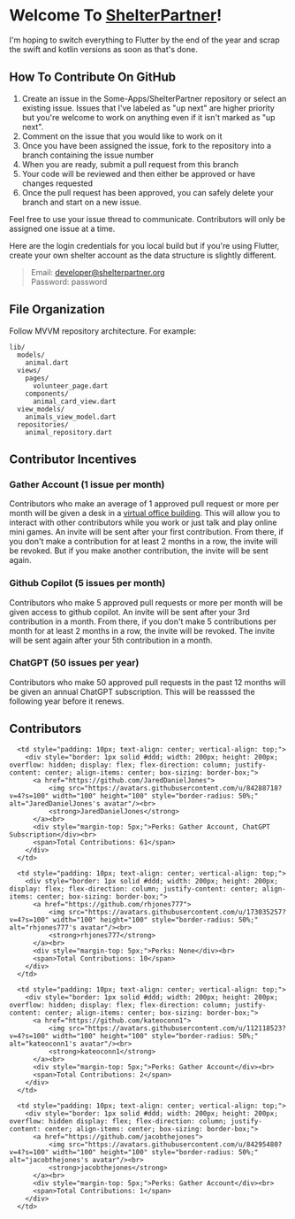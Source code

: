 # Welcome To [ShelterPartner](https://shelterpartner.org)!

I'm hoping to switch everything to Flutter by the end of the year and scrap the swift and kotlin versions as soon as that's done.

## How To Contribute On GitHub
1. Create an issue in the Some-Apps/ShelterPartner repository or select an existing issue. Issues that I've labeled as "up next" are higher priority but you're welcome to work on anything even if it isn't marked as "up next".
2. Comment on the issue that you would like to work on it
3. Once you have been assigned the issue, fork to the repository into a branch containing the issue number
4. When you are ready, submit a pull request from this branch
5. Your code will be reviewed and then either be approved or have changes requested
6. Once the pull request has been approved, you can safely delete your branch and start on a new issue.

Feel free to use your issue thread to communicate. Contributors will only be assigned one issue at a time.

Here are the login credentials for you local build but if you're using Flutter, create your own shelter account as the data structure is slightly different.
> Email: developer@shelterpartner.org\
> Password: password

## File Organization
Follow MVVM repository architecture. For example:

```plaintext
lib/
  models/
    animal.dart
  views/
    pages/
      volunteer_page.dart
    components/
      animal_card_view.dart
  view_models/
    animals_view_model.dart
  repositories/
    animal_repository.dart
```


## Contributor Incentives

### Gather Account (1 issue per month)
Contributors who make an average of 1 approved pull request or more per month will be given a desk in a [virtual office building](https://gather.town). This will allow you to interact with other contributors while you work or just talk and play online mini games. An invite will be sent after your first contribution. From there, if you don't make a contribution for at least 2 months in a row, the invite will be revoked. But if you make another contribution, the invite will be sent again.

### Github Copilot (5 issues per month)
Contributors who make 5 approved pull requests or more per month will be given access to github copilot. An invite will be sent after your 3rd contribution in a month. From there, if you don't make 5 contributions per month for at least 2 months in a row, the invite will be revoked. The invite will be sent again after your 5th contribution in a month.

### ChatGPT (50 issues per year)
Contributors who make 50 approved pull requests in the past 12 months will be given an annual ChatGPT subscription. This will be reasssed the following year before it renews.

<!-- CONTRIBUTORS-START -->

## Contributors

<table>
  <tr>

      <td style="padding: 10px; text-align: center; vertical-align: top;">
        <div style="border: 1px solid #ddd; width: 200px; height: 200px; overflow: hidden; display: flex; flex-direction: column; justify-content: center; align-items: center; box-sizing: border-box;">
          <a href="https://github.com/JaredDanielJones">
              <img src="https://avatars.githubusercontent.com/u/84288718?v=4?s=100" width="100" height="100" style="border-radius: 50%;" alt="JaredDanielJones's avatar"/><br>
              <strong>JaredDanielJones</strong>
          </a><br>
          <div style="margin-top: 5px;">Perks: Gather Account, ChatGPT Subscription</div><br>
          <span>Total Contributions: 61</span>
        </div>
      </td>

      <td style="padding: 10px; text-align: center; vertical-align: top;">
        <div style="border: 1px solid #ddd; width: 200px; height: 200px; display: flex; flex-direction: column; justify-content: center; align-items: center; box-sizing: border-box;">
          <a href="https://github.com/rhjones777">
              <img src="https://avatars.githubusercontent.com/u/173035257?v=4?s=100" width="100" height="100" style="border-radius: 50%;" alt="rhjones777's avatar"/><br>
              <strong>rhjones777</strong>
          </a><br>
          <div style="margin-top: 5px;">Perks: None</div><br>
          <span>Total Contributions: 10</span>
        </div>
      </td>

      <td style="padding: 10px; text-align: center; vertical-align: top;">
        <div style="border: 1px solid #ddd; width: 200px; height: 200px; overflow: hidden; display: flex; flex-direction: column; justify-content: center; align-items: center; box-sizing: border-box;">
          <a href="https://github.com/kateoconn1">
              <img src="https://avatars.githubusercontent.com/u/112118523?v=4?s=100" width="100" height="100" style="border-radius: 50%;" alt="kateoconn1's avatar"/><br>
              <strong>kateoconn1</strong>
          </a><br>
          <div style="margin-top: 5px;">Perks: Gather Account</div><br>
          <span>Total Contributions: 2</span>
        </div>
      </td>

      <td style="padding: 10px; text-align: center; vertical-align: top;">
        <div style="border: 1px solid #ddd; width: 200px; height: 200px; overflow: hidden display: flex; flex-direction: column; justify-content: center; align-items: center; box-sizing: border-box;">
          <a href="https://github.com/jacobthejones">
              <img src="https://avatars.githubusercontent.com/u/84295480?v=4?s=100" width="100" height="100" style="border-radius: 50%;" alt="jacobthejones's avatar"/><br>
              <strong>jacobthejones</strong>
          </a><br>
          <div style="margin-top: 5px;">Perks: Gather Account</div><br>
          <span>Total Contributions: 1</span>
        </div>
      </td>

  </tr>
</table>

<!-- CONTRIBUTORS-END -->



